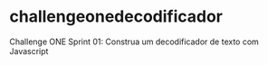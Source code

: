 # challengeonedecodificador
Challenge ONE Sprint 01: Construa um decodificador de texto com Javascript
